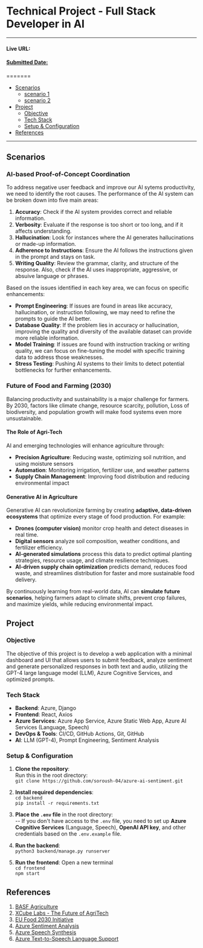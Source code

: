 # Technical Project - Full Stack Developer in AI
---

#### Live URL: 
#### <u>Submitted Date: </u>
=======

<!--ts-->
  - [Scenarios](#scenarios)
    - [scenario 1 ](#scenario-1)
    - [scenario 2 ](#scenario-2)
  - [Project](#project)
    - [Objective](#objective)
    - [Tech Stack](#tech-stack)
    - [Setup & Configuration](#setup-config)
  - [References](#references)
  <!-- - [References](#references) -->
<!--te-->

---



## Scenarios<a id="scenarios"></a>

### AI-based Proof-of-Concept Coordination<a id="scenario-1"></a>

To address negative user feedback and improve our AI sytems productivity, we need to identify the root causes. The performance of the AI system can be broken down into five main areas:

1. **Accuracy**: Check if the AI system provides correct and reliable information.
2. **Verbosity**: Evaluate if the response is too short or too long, and if it affects understanding.
3. **Hallucination**: Look for instances where the AI generates hallucinations or made-up information.
4. **Adherence to Instructions**: Ensure the AI follows the instructions given in the prompt and stays on task.
5. **Writing Quality**: Review the grammar, clarity, and structure of the response. Also, check if the AI uses inappropriate, aggressive, or absuive language or phrases.

Based on the issues identified in each key area, we can focus on specific enhancements:

- **Prompt Engineering**: If issues are found in areas like accuracy, hallucination, or instruction following, we may need to refine the prompts to guide the AI better.
- **Database Quality**: If the problem lies in accuracy or hallucination, improving the quality and diversity of the available dataset can provide more reliable information.
- **Model Training**: If issues are found with instruction tracking or writing quality, we can focus on fine-tuning the model with specific training data to address those weaknesses.
- **Stress Testing**: Pushing AI systems to their limits to detect potential bottlenecks for further enhancements.  


### Future of Food and Farming (2030) <a id="scenario-2"></a>

Balancing productivity and sustainability is a major challenge for farmers. By 2030, factors like climate change, resource scarcity, pollution, Loss of biodiversity, and population growth will make food systems even more unsustainable.  

#### The Role of Agri-Tech  

AI and emerging technologies will enhance agriculture through:  
- **Precision Agriculture**: Reducing waste, optimizing soil nutrition, and using moisture sensors  
- **Automation**: Monitoring irrigation, fertilizer use, and weather patterns  
- **Supply Chain Management**: Improving food distribution and reducing environmental impact  

#### Generative AI in Agriculture  

Generative AI can revolutionize farming by creating **adaptive, data-driven ecosystems** that optimize every stage of food production. For example:  
- **Drones (computer vision)** monitor crop health and detect diseases in real time.  
- **Digital sensors** analyze soil composition, weather conditions, and fertilizer efficiency.  
- **AI-generated simulations** process this data to predict optimal planting strategies, resource usage, and climate resilience techniques.  
- **AI-driven supply chain optimization** predicts demand, reduces food waste, and streamlines distribution for faster and more sustainable food delivery.  

By continuously learning from real-world data, AI can **simulate future scenarios**, helping farmers adapt to climate shifts, prevent crop failures, and maximize yields, while reducing environmental impact.


## Project<a id="project"></a>
### Objective <a id="objective"></a>

The objective of this project is to develop a web application with a minimal dashboard and UI that allows users to submit feedback, analyze sentiment and generate personalized responses in both text and audio, utilizing the GPT-4 large language model (LLM), Azure Cognitive Services, and  optimized prompts.
### Tech Stack <a id="tech-stack"></a>

- **Backend**: Azure, Django  
- **Frontend**: React, Axios
- **Azure Services**: Azure App Service, Azure Static Web App, Azure AI Services (Language, Speech)  
- **DevOps & Tools**: CI/CD, GitHub Actions, Git, GitHub  
- **AI**: LLM (GPT-4), Prompt Engineering, Sentiment Analysis

### Setup & Configuration <a id="setup-config"></a>

1. **Clone the repository**:  
   Run this in the root directory:  
   `git clone https://github.com/soroush-04/azure-ai-sentiment.git`  

2. **Install required dependencies**:  
  `cd backend`  
  `pip install -r requirements.txt` 

3. **Place the `.env` file** in the root directory:  
   -- If you don't have access to the `.env` file, you need to set up **Azure Cognitive Services** (Language, Speech), **OpenAI API key**, and other credentials based on the `.env.example` file.  

4. **Run the backend**:  
  `python3 backend/manage.py runserver`  

1. **Run the frontend**: Open a new terminal   
  `cd frontend`  
  `npm start`


## References<a id="references"></a>

1. [BASF Agriculture](https://agriculture.basf.com/ca/en)  
2. [XCube Labs - The Future of AgriTech](https://www.xcubelabs.com/blog/understanding-agritech-the-future-of-agriculture-technology/)  
3. [EU Food 2030 Initiative](https://research-and-innovation.ec.europa.eu/research-area/environment/bioeconomy/food-systems/food-2030_en)  
4. [Azure Sentiment Analysis](https://learn.microsoft.com/en-us/azure/ai-services/language-service/sentiment-opinion-mining/overview?tabs=prebuilt)  
5. [Azure Speech Synthesis](https://learn.microsoft.com/en-us/azure/ai-services/speech-service/speech-synthesis-markup)  
6. [Azure Text-to-Speech Language Support](https://learn.microsoft.com/en-us/azure/ai-services/speech-service/language-support?tabs=tts#text-to-speech?azure-portal=true)  
